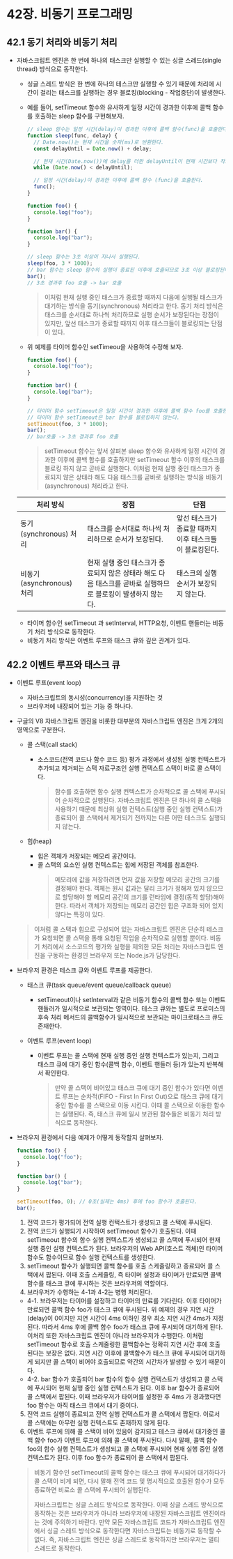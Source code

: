 # 42장. 비동기 프로그래밍

## 42.1 동기 처리와 비동기 처리

- 자바스크립트 엔진은 한 번에 하나의 태스크만 실행할 수 있는 싱글 스레드(single thread) 방식으로 동작한다.

  - 싱글 스레드 방식은 한 번에 하나의 테스크만 실행할 수 있기 때문에 처리에 시간이 걸리는 태스크를 실행하는 경우 블로킹(blocking - 작업중단)이 발생한다.
  - 예를 들어, setTimeout 함수와 유사하게 일정 시간이 경과한 이후에 콜백 함수를 호출하는 sleep 함수를 구현해보자.

    ```javascript
    // sleep 함수는 일정 시간(delay)이 경과한 이후에 콜백 함수(func)을 호출한다.
    function sleep(func, delay) {
      // Date.now()는 현재 시간을 숫자(ms)로 반환한다.
      const delayUntil = Date.now() + delay;

      // 현재 시간(Date.now())에 delay를 더한 delayUntil이 현재 시간보다 작으면 계속 반복한다.
      while (Date.now() < delayUntil);

      // 일정 시간(delay)이 경과한 이후에 콜백 함수 (func)을 호출한다.
      func();
    }

    function foo() {
      console.log("foo");
    }

    function bar() {
      console.log("bar");
    }

    // sleep 함수는 3초 이상이 지나서 실행된다.
    sleep(foo, 3 * 1000);
    // bar 함수는 sleep 함수의 실행이 종료된 이후에 호출되므로 3초 이상 블로킹된다.
    bar();
    // 3초 경과후 foo 호출 -> bar 호출
    ```

    > 이처럼 현재 실행 중인 태스크가 종료할 때까지 다음에 실행될 태스크가 대기하는 방식을 동기(synchronous) 처리라고 한다. 동기 처리 방식은 태스크를 순서대로 하나씩 처리하므로 실행 순서가 보장된다는 장점이 있지만, 앞선 태스크가 종료할 때까지 이후 태스크들이 블로킹되는 단점이 있다.

  - 위 예제를 타이머 함수인 setTimeou을 사용하여 수정해 보자.

    ```javascript
    function foo() {
      console.log("foo");
    }

    function bar() {
      console.log("bar");
    }

    // 타이머 함수 setTimeout은 일정 시간이 경과한 이후에 콜백 함수 foo를 호출한다.
    // 타이머 함수 setTimeout은 bar 함수를 블로킹하지 않는다.
    setTimeout(foo, 3 * 1000);
    bar();
    // bar호출 -> 3초 경과후 foo 호출
    ```

    > setTimeout 함수는 앞서 살펴본 sleep 함수와 유사하게 일정 시간이 경과한 이후에 콜백 함수를 호출하지만 setTimeout 함수 이후의 태스크를 블로킹 하지 않고 곧바로 실행한다. 이처럼 현재 실행 중인 태스크가 종료되지 않은 상태라 해도 다음 태스크를 곧바로 실행하는 방식을 비동기(asynchronous) 처리라고 한다.

  | 처리 방식                 | 장점                                                                                                        | 단점                                                    |
  | ------------------------- | ----------------------------------------------------------------------------------------------------------- | ------------------------------------------------------- |
  | 동기(synchronous) 처리    | 태스크를 순서대로 하나씩 처리하므로 순서가 보장된다.                                                        | 앞선 태스크가 종료할 때까지 이후 태스크들이 블로킹된다. |
  | 비동기(asynchronous) 처리 | 현재 실행 중인 태스크가 종료되지 않은 상태라 해도 다음 태스크를 곧바로 실행하므로 블로킹이 발생하지 않는다. | 태스크의 실행순서가 보장되지 않는다.                    |

  - 타이머 함수인 setTimeout 과 setInterval, HTTP요청, 이벤트 핸들러는 비동기 처리 방식으로 동작한다.
  - 비동기 처리 방식은 이벤트 루프와 태스크 큐와 깊은 관계가 있다.

## 42.2 이벤트 루프와 태스크 큐

- 이벤트 루프(event loop)

  - 자바스크립트의 동시성(concurrency)을 지원하는 것
  - 브라우저에 내장되어 있는 기능 중 하나다.

- 구글의 V8 자바스크립트 엔진을 비롯한 대부분의 자바스크립트 엔진은 크게 2개의 영역으로 구분한다.

  - 콜 스택(call stack)

    - 소스코드(전역 코드나 함수 코드 등) 평가 과정에서 생성된 실행 컨텍스트가 추가되고 제거되는 스택 자료구조인 실행 컨텍스트 스택이 바로 콜 스택이다.
      > 함수를 호출하면 함수 실행 컨텍스트가 순차적으로 콜 스택에 푸시되어 순차적으로 실행된다. 자바스크립트 엔진은 단 하나의 콜 스택을 사용하기 때문에 최상위 실행 컨텍스트(실행 중인 실행 컨텍스트)가 종료되어 콜 스택에서 제거되기 전까지는 다른 어떤 테스크도 실행되지 않는다.

  - 힙(heap)
    - 힙은 객체가 저장되는 메모리 공간이다.
    - 콜 스택의 요소인 실행 컨텍스트는 힙에 저장된 객체를 참조한다.
      > 메모리에 값을 저장하려면 먼저 값을 저장할 메모리 공간의 크기를 결정해야 한다. 객체는 원시 값과는 달리 크기가 정해져 있지 않으므로 할당해야 할 메모리 공간의 크기를 런타임에 결정(동적 할당)해야 한다. 따라서 객체가 저장되는 메모리 공간인 힙은 구조화 되어 있지 않다는 특징이 있다.

  > 이처럼 콜 스택과 힙으로 구성되어 있는 자바스크립트 엔진은 단순히 테스크가 요청되면 콜 스택을 통해 요청된 작업을 순차적으로 실행할 뿐이다. 비동기 처리에서 소스코드의 평가와 실행을 제외한 모든 처리는 자바스크립트 엔진을 구동하는 환경인 브라우저 또는 Node.js가 담당한다.

- 브라우저 환경은 테스크 큐와 이벤트 루프를 제공한다.

  - 태스크 큐(task queue/event queue/callback queue)

    - setTimeout이나 setInterval과 같은 비동기 함수의 콜백 함수 또는 이벤트 핸들러가 일시적으로 보관되는 영역이다. 테스크 큐와는 별도로 프로미스의 후속 처리 메서드의 콜백함수가 일시적으로 보관되는 마이크로태스크 큐도 존재한다.

  - 이벤트 루프(event loop)
    - 이벤트 루프는 콜 스택에 현재 실행 중인 실행 컨텍스트가 있는지, 그리고 태스크 큐에 대기 중인 함수(콜백 함수, 이벤트 핸들러 등)가 있는지 반복해서 확인한다.
      > 만약 콜 스택이 비어있고 태스크 큐에 대기 중인 함수가 있다면 이벤트 루프는 순차적(FIFO - First In First Out)으로 태스크 큐에 대기 중인 함수를 콜 스택으로 이동 시킨다. 이때 콜 스택으로 이동한 함수는 실행된다. 즉, 태스크 큐에 일시 보관된 함수들은 비동기 처리 방식으로 동작한다.

- 브라우저 환경에서 다음 예제가 어떻게 동작할지 살펴보자.

  ```javascript
  function foo() {
    console.log("foo");
  }

  function bar() {
    console.log("bar");
  }

  setTimeout(foo, 0); // 0초(실제는 4ms) 후에 foo 함수가 호출된다.
  bar();
  ```

  1. 전역 코드가 평가되어 전역 실행 컨택스트가 생성되고 콜 스택에 푸시된다.
  2. 전역 코드가 실행되기 시작하여 setTimeout 함수가 호출된다. 이때 setTimeout 함수의 함수 실행 컨텍스트가 생성되고 콜 스택에 푸시되어 현재 실행 중인 실행 컨텍스트가 된다. 브라우저의 Web API(호스트 객체)인 타이머 함수도 함수이므로 함수 실행 컨텍스트를 생성한다.
  3. setTimeout 함수가 실행되면 콜백 함수를 호출 스케줄링하고 종료되어 콜 스택에서 팝된다. 이때 호출 스케줄링, 즉 타이머 설정과 타이머가 만료되면 콜백 함수를 태스크 큐에 푸시하는 것은 브라우저의 역할이다.
  4. 브라우저가 수행하는 4-1과 4-2는 병행 처리된다.

  - 4-1. 브라우저는 타이머를 설정하고 타이머의 만료를 기다린다. 이후 타이머가 만료되면 콜백 함수 foo가 태스크 큐에 푸시된다. 위 예제의 경우 지연 시간(delay)이 0이지만 지연 시간이 4ms 이하인 경우 최소 지연 시간 4ms가 지정된다. 따라서 4ms 후에 콜백 함수 foo가 태스크 큐에 푸시되어 대기하게 된다. 이처리 또한 자바스크립트 엔진이 아니라 브라우저가 수행한다. 이처럼 setTimeout 함수로 호출 스케줄링한 콜백함수는 정확히 지연 시간 후에 호출된다는 보장은 없다. 지연 시간 이후에 콜백함수가 태스크 큐에 푸시되어 대기하게 되지만 콜 스택이 비어야 호출되므로 약간의 시간차가 발생할 수 있기 때문이다.
  - 4-2. bar 함수가 호출되어 bar 함수의 함수 실행 컨텍스트가 생성되고 콜 스택에 푸시되어 현재 실행 중인 실행 컨텍스트가 된다. 이후 bar 함수가 종료되어 콜 스택에서 팝된다. 이때 브라우저가 타이머를 설정한 후 4ms 가 경과했다면 foo 함수는 아직 태스크 큐에서 대기 중이다.

  5. 전역 코드 실행이 종료되고 전역 실행 컨텍스트가 콜 스택에서 팝된다. 이로서 콜 스택에는 아무런 실행 컨텍스트도 존재하지 않게 된다.
  6. 이벤트 루프에 의해 콜 스택이 비어 있음이 감지되고 테스크 큐에서 대기중인 콜백 함수 foo가 이벤트 루프에 의해 콜 스택에 푸시된다. 다시 말해, 콜백 함수 foo의 함수 실행 컨텍스트가 생성되고 콜 스택에 푸시되어 현재 실행 중인 실행 컨텍스트가 된다. 이후 foo 함수가 종료되어 콜 스택에서 팝된다.

  > 비동기 함수인 setTimeout의 콜백 함수는 태스크 큐에 푸시되어 대기하다가 콜 스택이 비게 되면, 다시 말해 전역 코드 및 명시적으로 호출된 함수가 모두 종료하면 비로소 콜 스택에 푸시되어 실행된다.
  >
  > 자바스크립트는 싱글 스레드 방식으로 동작한다. 이때 싱글 스레드 방식으로 동작하는 것은 브라우저가 아니라 브라우저에 내장된 자바스크립트 엔진이라는 것에 주의하기 바란다. 만약 모든 자바스크립트 코드가 자바스크립트 엔진에서 싱글 스레드 방식으로 동작한다면 자바스크립트는 비동기로 동작할 수 없다. 즉, 자바스크립트 엔진은 싱글 스레드로 동작하지만 브라우저는 멀티 스레드로 동작한다.
